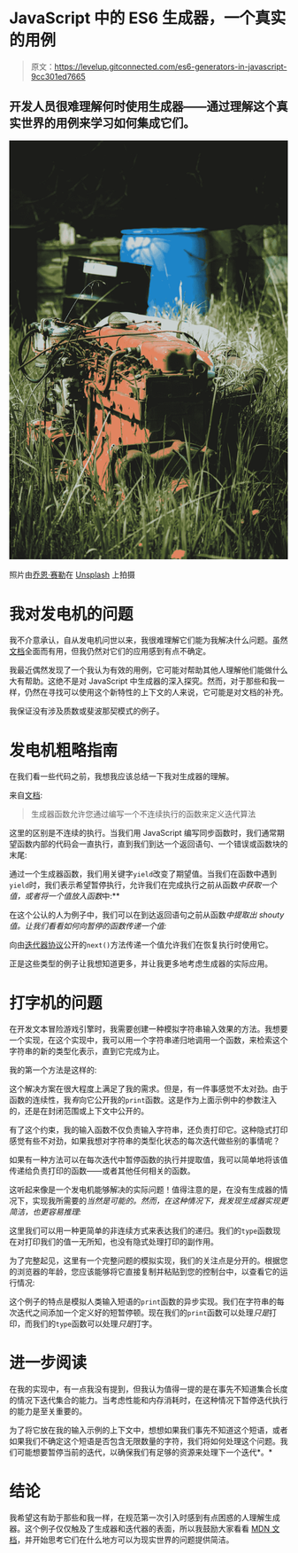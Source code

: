 # JavaScript 中的 ES6 生成器，一个真实的用例

> 原文：<https://levelup.gitconnected.com/es6-generators-in-javascript-9cc301ed7665>

## 开发人员很难理解何时使用生成器——通过理解这个真实世界的用例来学习如何集成它们。

![](img/848b0cbd12b6ccd1a3eaecdf90e4fd58.png)

照片由[乔恩·赛勒](https://unsplash.com/@eyefish73?utm_source=unsplash&utm_medium=referral&utm_content=creditCopyText)在 [Unsplash](https://unsplash.com/s/photos/generator?utm_source=unsplash&utm_medium=referral&utm_content=creditCopyText) 上拍摄

# 我对发电机的问题

我不介意承认，自从发电机问世以来，我很难理解它们能为我解决什么问题。虽然[文档](https://developer.mozilla.org/en-US/docs/Web/JavaScript/Guide/Iterators_and_Generators)全面而有用，但我仍然对它们的应用感到有点不确定。

我最近偶然发现了一个我认为有效的用例，它可能对帮助其他人理解他们能做什么大有帮助。这绝不是对 JavaScript 中生成器的深入探究。然而，对于那些和我一样，仍然在寻找可以使用这个新特性的上下文的人来说，它可能是对文档的补充。

我保证没有涉及质数或斐波那契模式的例子。

# 发电机粗略指南

在我们看一些代码之前，我想我应该总结一下我对生成器的理解。

来自[文档](https://developer.mozilla.org/en-US/docs/Web/JavaScript/Guide/Iterators_and_Generators):

> 生成器函数允许您通过编写一个不连续执行的函数来定义迭代算法

这里的区别是不连续的执行。当我们用 JavaScript 编写同步函数时，我们通常期望函数内部的代码会一直执行，直到我们到达一个返回语句、一个错误或函数块的末尾:

通过一个生成器函数，我们用关键字`yield`改变了期望值。当我们在函数中遇到`yield`时，我们表示希望暂停执行，允许我们在完成执行之前从函数*中获取一个值，或者将一个值放入函数*中:**

在这个公认的人为例子中，我们可以在到达返回语句之前从函数*中提取出 *shouty* 值。让我们看看如何向暂停的函数传递一个值:*

向由[迭代器协议](https://developer.mozilla.org/en-US/docs/Web/JavaScript/Reference/Iteration_protocols#The_iterator_protocol)公开的`next()`方法传递一个值允许我们在恢复执行时使用它。

正是这些类型的例子让我想知道更多，并让我更多地考虑生成器的实际应用。

# 打字机的问题

在开发文本冒险游戏引擎时，我需要创建一种模拟字符串输入效果的方法。我想要一个实现，在这个实现中，我可以用一个字符串递归地调用一个函数，来检索这个字符串的新的类型化表示，直到它完成为止。

我的第一个方法是这样的:

这个解决方案在很大程度上满足了我的需求。但是，有一件事感觉不太对劲。由于函数的连续性，我*有*向它公开我的`print`函数。这是作为上面示例中的参数注入的，还是在封闭范围或上下文中公开的。

有了这个约束，我的输入函数不仅负责输入字符串，还负责打印它。这种隐式打印感觉有些不对劲，如果我想对字符串的类型化状态的每次迭代做些别的事情呢？

如果有一种方法可以在每次迭代中暂停函数的执行并提取值，我可以简单地将该值传递给负责打印的函数——或者其他任何相关的函数。

这听起来像是一个发电机能够解决的实际问题！值得注意的是，在没有生成器的情况下，实现我所需要的*当然是可能的。然而，在这种情况下，我发现生成器实现更简洁，也更容易推理:*

这里我们可以用一种更简单的非连续方式来表达我们的递归。我们的`type`函数现在对打印我们的值一无所知，也没有隐式处理打印的副作用。

为了完整起见，这里有一个完整问题的模拟实现，我们的关注点是分开的。根据您的浏览器的年龄，您应该能够将它直接复制并粘贴到您的控制台中，以查看它的运行情况:

这个例子的特点是模拟人类输入短语的`print`函数的异步实现。我们在字符串的每次迭代之间添加一个定义好的短暂停顿。现在我们的`print`函数可以处理*只是*打印，而我们的`type`函数可以处理*只是*打字。

# 进一步阅读

在我的实现中，有一点我没有提到，但我认为值得一提的是在事先不知道集合长度的情况下迭代集合的能力。当考虑性能和内存消耗时，在这种情况下暂停迭代执行的能力是至关重要的。

为了将它放在我的输入示例的上下文中，想想如果我们事先不知道这个短语，或者如果我们不确定这个短语是否包含无限数量的字符，我们将如何处理这个问题。我们可能想要暂停当前的迭代，以确保我们有足够的资源来处理下一个迭代*。*

# 结论

我希望这有助于那些和我一样，在规范第一次引入时感到有点困惑的人理解生成器。这个例子仅仅触及了生成器和迭代器的表面，所以我鼓励大家看看 [MDN 文档](https://developer.mozilla.org/en-US/docs/Web/JavaScript/Guide/Iterators_and_Generators)，并开始思考它们在什么地方可以为现实世界的问题提供简洁。